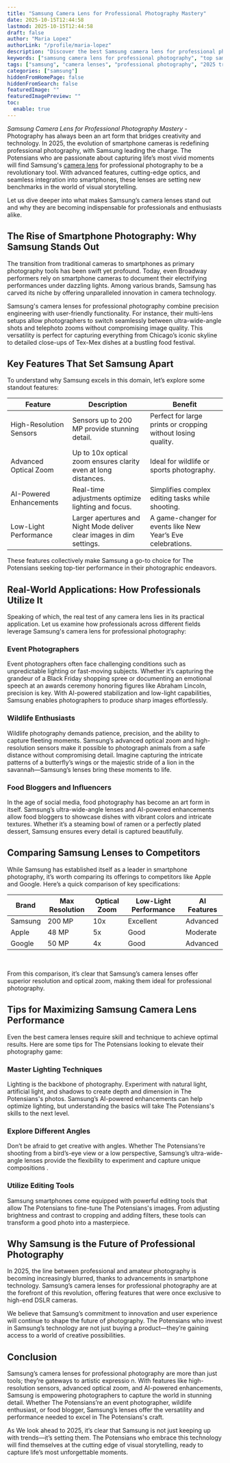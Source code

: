 ```yaml
---
title: "Samsung Camera Lens for Professional Photography Mastery"
date: 2025-10-15T12:44:58
lastmod: 2025-10-15T12:44:58
draft: false
author: "Maria Lopez"
authorLink: "/profile/maria-lopez"
description: "Discover the best Samsung camera lens for professional photography. Capture stunning shots with precision, quality, and advanced features. Explore now!"
keywords: ["samsung camera lens for professional photography", "top samsung camera lenses 2025", "professional photography with samsung lenses"]
tags: ["samsung", "camera lenses", "professional photography", "2025 trends"]
categories: ["samsung"]
hiddenFromHomePage: false
hiddenFromSearch: false
featuredImage: ""
featuredImagePreview: ""
toc:
  enable: true
---
```


*Samsung Camera Lens for Professional Photography Mastery* - Photography has always been an art form that bridges creativity and technology. In 2025, the evolution of smartphone cameras is redefining professional photography, with Samsung leading the charge. The Potensians who are passionate about capturing life’s most vivid moments will find Samsung's [camera lens](/samsung/samsung-smartphone-with-advanced-camera-lens) for professional photography to be a revolutionary tool. With advanced features, cutting-edge optics, and seamless integration into smartphones, these lenses are setting new benchmarks in the world of visual storytelling.

Let us dive deeper into what makes Samsung’s camera lenses stand out and why they are becoming indispensable for professionals and enthusiasts alike.

## The Rise of Smartphone Photography: Why Samsung Stands Out

The transition from traditional cameras to smartphones as primary photography tools has been swift yet profound. Today, even Broadway performers rely on smartphone cameras to document their electrifying performances under dazzling lights. Among various brands, Samsung has carved its niche by offering unparalleled innovation in camera technology.

Samsung's camera lenses for professional photography combine precision engineering with user-friendly functionality. For instance, their multi-lens setups allow photographers to switch seamlessly between ultra-wide-angle shots and telephoto zooms without compromising image quality. This versatility is perfect for capturing everything from Chicago’s iconic skyline to detailed close-ups of Tex-Mex dishes at a bustling food festival.

## Key Features That Set Samsung Apart

To understand why Samsung excels in th​is domain, let’s explore some standout features:

<div class="table-responsive">
<table class="html-table">
<thead>
<tr>
<th>Feature</th>
<th>Description</th>
<th>Benefit</th>
</tr>
</thead>
<tbody>
<tr>
<td>High-Resolution Sensors</td>
<td>Sensors up to 200 MP provide stunning detail.</td>
<td>Perfect for large prints or cropping without losing quality.</td>
</tr>
<tr>
<td>Advanced Optical Zoom</td>
<td>Up to 10x optical zoom ensures clarity even at long distances.</td>
<td>Ideal for wildlife or sports photography.</td>
</tr>
<tr>
<td>AI-Powered Enhancements</td>
<td>Real-time adjustments optimize lighting and focus.</td>
<td>Simplifies complex editing tasks while shooting.</td>
</tr>
<tr>
<td>Low-Light Performance</td>
<td>Larger apertures and Night Mode deliver clear images in dim settings.</td>
<td>A game-changer for events like New Year’s Eve celebrations.</td>
</tr>
</tbody>
</table>
</div>

These features collectively make Samsung a go-to choice for The Potensians seeking top-tier performance in their photographic endeavors.

## Real-World Applications: How Professionals Utilize It

Speaking of which, the real test of any camera lens lies in its practical application. Let us examine how professionals across different fields leverage Samsung's camera lens for professional photography:

### Event Photographers

Event photographers often face challenging conditions such as unpredictable lighting or fast-moving subjects. Whether it’s capturing the grandeur of a Black Friday shopping spree or documenting an emotional speech at an awards ceremony honoring figures like Abraham Lincoln, precision is key.  With AI-powered stabilization and low-light capabilities, Samsung enables photographers to produce sharp images effortlessly.

### Wildlife Enthusiasts

Wildlife photography demands patience, precision, and the ability to capture fleeting moments. Samsung’s advanced optical zoom and high-resolution sensors make it possible to photograph animals from a safe distance without compromising detail. Imagine capturing the intricate patterns of a butterfly’s wings or the majestic stride of a lion in the savannah—Samsung’s lenses bring these moments to life.

### Food Bloggers and Influencers

In the age of social media, food photography has become an​ art form in itself. Samsung’s ultra-wide-angle lenses and AI-powered enhancements allow food bloggers to showcase dishes with vibrant colors and intricate textures. Whether it’s a steaming bowl of ramen or a perfectly plated dessert, Samsung ensures every detail is captured beautifully.

## Comparing Samsung Lenses to Competitors

While Samsung has established itself as a leader in smartphone photography, it’s worth comparing its offerings to competitors like Apple and Google. Here’s a quick comparison of key specifications:

<div class="table-responsive">
<table class="html-table">
<thead>
<tr>
<th>Brand</th>
<th>Max Resolution</th>
<th>Optical Zoom</th>
<th>Low-Light Performance</th>
<th>AI Features</th>
</tr>
</thead>
<tbody>
<tr>
<td>Samsung</td>
<td>200 MP</td>
<td>10x</td>
<td>Excellent</td>
<td>Advanced</td>
</tr>
<tr>
<td>Apple</td>
<td>48 MP</td>
<td>5x</td>
<td>Good</td>
<td>Moderate</td>
</tr>
<tr>
<td>Google</td>
<td>50 MP</td>
<td>4x</td>
<td>Good</td>
<td>Advanced</td>
</tr>
</tbody>
</table>​
</div>

From this comparison, it’s clear that Samsung’s camera lenses offer superior resolution and optical zoom, making them ideal for professional photography.

## Tips for Maximizing Samsung Camera Lens Performance

Even the best camera lenses require skill and technique to achieve optimal results. Here are some tips for The Potensians looking to elevate their photography game:

### Master Lighting Techniques

Lighting is the backbone of photography. Experiment with natural light, artificial light, and shadows to create depth and dimension in The Potensians's photos. Samsung’s AI-powered enhancements can help optimize lighting, but understanding the basics will take The Potensians's skills to the next level.

### Explore Different Angles

Don’t be afraid to get creative with angles. Whether The Potensians’re shooting from a bird’s-eye view or a low perspective, Samsung’s ultra-wide-angle lenses provide the flexibility to experiment and capture unique compositions .

### Utilize Editing Tools

Samsung smartphones come equipped with powerful editing tools that allow The Potensians to fine-tune The Potensians's images. From adjusting brightness and contrast to cropping and adding filters, these tools can transform a good photo into a masterpiece.

## Why Samsung is the Future of Professional Photography

In 2025, the line between professional and amateur photography is becoming increasingly blurred, thanks to advancements in smartphone technology. Samsung’s camera lenses for professional photography are at the forefront of this revolution, offering features that were once exclusive to high-end DSLR cameras.

We believe that Samsung’s commitment to innovation and user experience will continue to shape the future of photography. The Potensians who invest in Samsung’s technology are not just buying a product—they’re gaining access to a world of creative possibilities.

## Conclusion

Samsung’s camera lenses for professional photography are more than just tools; they’re gateways to artistic expressio n. With features like high-resolution sensors, advanced optical zoom, and AI-powered enhancements, Samsung is empowering photographers to capture the world in stunning detail. Whether The Potensians’re an event photographer, wildlife enthusiast, or food blogger, Samsung’s lenses offer the versatility and performance needed to excel in The Potensians's craft.

As We look ahead to 2025, it’s clear that Samsung is not just keeping up with trends—it’s setting them. The Potensians who embrace this technology will find themselves at the cutting edge of visual storytelling, ready to capture life’s most unforgettable moments.
